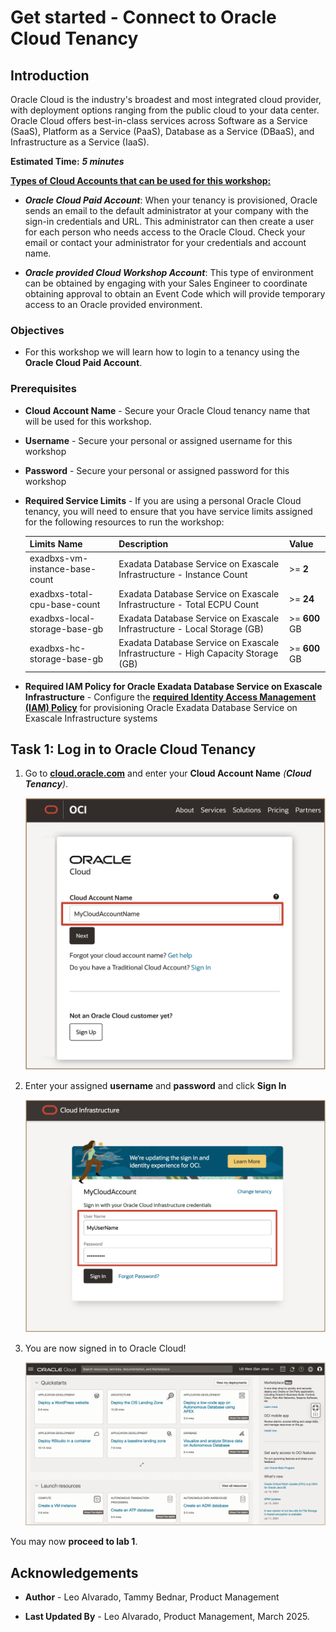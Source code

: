 # Get started - Connect to Oracle Cloud Tenancy


## **Introduction**

Oracle Cloud is the industry's broadest and most integrated cloud provider, with deployment options ranging from the public cloud to your data center. Oracle Cloud offers best-in-class services across Software as a Service (SaaS), Platform as a Service (PaaS), Database as a Service (DBaaS), and Infrastructure as a Service (IaaS).

**Estimated Time:** ***5 minutes***

<u>**Types of Cloud Accounts that can be used for this workshop:**</u>

   * ***Oracle Cloud Paid Account***: When your tenancy is provisioned, Oracle sends an email to the default administrator at your company with the sign-in credentials and URL. This administrator can then create a user for each person who needs access to the Oracle Cloud. Check your email or contact your administrator for your credentials and account name.

   * ***Oracle provided Cloud Workshop Account***: This type of environment can be obtained by engaging with your Sales Engineer to coordinate obtaining approval to obtain an Event Code which will provide temporary access to an Oracle provided environment.



<!-- Watch the video below for a quick walk-through of the lab.
[Create Oracle Database](youtube:JJ4Wx0l0gkc)
-->
### **Objectives**

-   For this workshop we will learn how to login to a tenancy using the  **Oracle Cloud Paid Account**. 


### **Prerequisites**

* **Cloud Account Name** - Secure your Oracle Cloud tenancy name that will be used for this workshop.

* **Username** - Secure your personal or assigned username for this workshop

* **Password** - Secure your personal or assigned password for this workshop

* **Required Service Limits** - If you are using a personal Oracle Cloud tenancy, you will need to ensure that you have service limits assigned for the following resources to run the workshop:    

   | Limits Name | Description | Value |
   |-------------|-------------|----------|
   | exadbxs-vm-instance-base-count|Exadata Database Service on Exascale Infrastructure - Instance Count| >= **2**|
   | exadbxs-total-cpu-base-count | Exadata Database Service on Exascale Infrastructure - Total ECPU Count | >= **24**  |
   | exadbxs-local-storage-base-gb     | Exadata Database Service on Exascale Infrastructure - Local Storage (GB)    | >= **600** GB  |
   | exadbxs-hc-storage-base-gb        | Exadata Database Service on Exascale Infrastructure - High Capacity Storage (GB) | >= **600** GB


* **Required IAM Policy for Oracle Exadata Database Service on Exascale Infrastructure** - Configure the [<u>**required Identity Access Management (IAM) Policy**</u>](https://docs.oracle.com/en-us/iaas/exadb-xs/doc/preparing-for-exadb-xs-deployment.html#GUID-EA03F7BC-7D8E-4177-AFF4-615F71C390CD) for provisioning Oracle Exadata Database Service on Exascale Infrastructure systems


## Task 1: Log in to Oracle Cloud Tenancy

1. Go to [<u>**cloud.oracle.com**</u>](https://cloud.oracle.com/?region=us-sanjose-1&tenant=livelabs4exadb) and enter your **Cloud Account Name** *(**Cloud Tenancy**)*. 

   ![select cloud tenancy](./images/select-cloud-tenancy.png " ")


2. Enter your assigned **username** and **password** and click **Sign In** 

   ![cloud tenancy sign-in](./images/cloud-tenancy-sign-in.png " ")

3. You are now signed in to Oracle Cloud! 
   
   ![oci login landing page](./images/oci-login-landing-page.png " ")



You may now **proceed to lab 1**.


## Acknowledgements

* **Author** - Leo Alvarado, Tammy Bednar, Product Management

* **Last Updated By** - Leo Alvarado, Product Management, March 2025.
